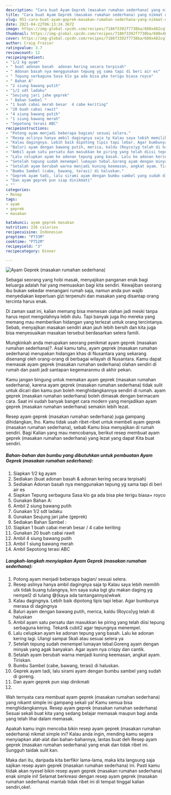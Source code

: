 ```yaml
---
description: "Cara buat Ayam Geprek (masakan rumahan sederhana) yang nikmat dan Mudah Dibuat"
title: "Cara buat Ayam Geprek (masakan rumahan sederhana) yang nikmat dan Mudah Dibuat"
slug: 951-cara-buat-ayam-geprek-masakan-rumahan-sederhana-yang-nikmat-dan-mudah-dibuat
date: 2021-04-22T06:13:24.367Z
image: https://img-global.cpcdn.com/recipes/7186f3392f7738ba/680x482cq70/ayam-geprek-masakan-rumahan-sederhana-foto-resep-utama.jpg
thumbnail: https://img-global.cpcdn.com/recipes/7186f3392f7738ba/680x482cq70/ayam-geprek-masakan-rumahan-sederhana-foto-resep-utama.jpg
cover: https://img-global.cpcdn.com/recipes/7186f3392f7738ba/680x482cq70/ayam-geprek-masakan-rumahan-sederhana-foto-resep-utama.jpg
author: Craig Frazier
ratingvalue: 3.7
reviewcount: 12
recipeingredient:
- "1/2 kg ayam"
- " buat adonan basah  adonan kering secara terpisah"
- " Adonan basah nya menggunakan tepung yg sama tapi di beri air es"
- " Tepung serbaguna Sasa klo ga ada bisa pke terigu biasa royco"
- " Bahan A"
- "2 siung bawang putih"
- "1/2 sdt ladaku"
- "Seujung jari jahe geprek"
- " Bahan Sambel "
- "1 buah cabai merah besar  4 cabe keriting"
- "20 buah cabai rawit"
- "4 siung bawang putih"
- "1 siung bawang merah"
- "Sepotong terasi ABC"
recipeinstructions:
- "Potong ayam menjadi beberapa bagian/ sesuai selera."
- "Resep aslinya hanya ambil dagingnya saja tp Kalau saya lebih memilih utk tidak buang tulangnya, krn saya suka bgt gtu makan daging yg nempel2 di tulang 😅(kaya ada tantangannya)wkwk"
- "Kalau dagingnya. Lebih baik dipotong tipis tapi lebar. Agar bumbunya merasa di dagingnya"
- "Baluri ayam dengan bawang putih, merica, kaldu (Royco)yg telah di haluskan"
- "Ambil ayam satu persatu dan masukkan ke piring yang telah diisi tepung serbaguna kering. Tekan&amp; cubit2 agar tepungnya menempel."
- "Lalu celupkan ayam ke adonan tepung yang basah. Lalu ke adonan kering lagi. Ulangi sampai 5kali atau sesuai selera ya"
- "Setelah tepung sudah menempel lumayan tebal.Goreng ayam dengan minyak yang agak banyakan. Agar ayam nya crispy dan cantik."
- "Setalah ayam berubah warna menjadi kuning keemasan, angkat ayam. Tiriskan."
- "Bumbu Sambel (cabe, bawang, terasi) di haluskan."
- "Geprek ayam tadi, lalu sirami ayam dengan bumbu sambel yang sudah di goreng."
- "Dan ayam geprek pun siap dinikmati"
- ""
categories:
- Resep
tags:
- ayam
- geprek
- masakan

katakunci: ayam geprek masakan 
nutrition: 226 calories
recipecuisine: Indonesian
preptime: "PT33M"
cooktime: "PT52M"
recipeyield: "3"
recipecategory: Dinner

---
```



![Ayam Geprek (masakan rumahan sederhana)](https://img-global.cpcdn.com/recipes/7186f3392f7738ba/680x482cq70/ayam-geprek-masakan-rumahan-sederhana-foto-resep-utama.jpg)

Sebagai seorang yang hobi masak, menyajikan panganan enak bagi keluarga adalah hal yang memuaskan bagi kita sendiri. Kewajiban seorang ibu bukan sekedar menangani rumah saja, namun anda pun wajib menyediakan keperluan gizi terpenuhi dan masakan yang disantap orang tercinta harus enak.

Di zaman  saat ini, kalian memang bisa memesan olahan jadi meski tanpa harus repot mengolahnya lebih dulu. Tapi banyak juga lho mereka yang memang mau memberikan hidangan yang terlezat untuk orang tercintanya. Sebab, menyajikan masakan sendiri akan jauh lebih bersih dan kita juga bisa menyesuaikan masakan tersebut berdasarkan selera famili. 



Mungkinkah anda merupakan seorang penikmat ayam geprek (masakan rumahan sederhana)?. Asal kamu tahu, ayam geprek (masakan rumahan sederhana) merupakan hidangan khas di Nusantara yang sekarang disenangi oleh orang-orang di berbagai wilayah di Nusantara. Kamu dapat memasak ayam geprek (masakan rumahan sederhana) olahan sendiri di rumah dan pasti jadi santapan kegemaranmu di akhir pekan.

Kamu jangan bingung untuk memakan ayam geprek (masakan rumahan sederhana), karena ayam geprek (masakan rumahan sederhana) tidak sulit untuk dicari dan kamu pun boleh menghidangkannya sendiri di rumah. ayam geprek (masakan rumahan sederhana) boleh dimasak dengan bermacam cara. Saat ini sudah banyak banget cara modern yang menjadikan ayam geprek (masakan rumahan sederhana) semakin lebih lezat.

Resep ayam geprek (masakan rumahan sederhana) juga gampang dihidangkan, lho. Kamu tidak usah ribet-ribet untuk membeli ayam geprek (masakan rumahan sederhana), sebab Kamu bisa menyajikan di rumah sendiri. Bagi Kalian yang mau mencobanya, berikut resep membuat ayam geprek (masakan rumahan sederhana) yang lezat yang dapat Kita buat sendiri.

<!--inarticleads1-->

##### Bahan-bahan dan bumbu yang dibutuhkan untuk pembuatan Ayam Geprek (masakan rumahan sederhana):

1. Siapkan 1/2 kg ayam
1. Sediakan  (buat adonan basah &amp; adonan kering secara terpisah)
1. Sediakan  Adonan basah nya menggunakan tepung yg sama tapi di beri air es
1. Siapkan  Tepung serbaguna Sasa klo ga ada bisa pke terigu biasa+ royco
1. Gunakan  Bahan A:
1. Ambil 2 siung bawang putih
1. Gunakan 1/2 sdt ladaku
1. Gunakan Seujung jari jahe (geprek)
1. Sediakan  Bahan Sambel :
1. Siapkan 1 buah cabai merah besar / 4 cabe keriting
1. Gunakan 20 buah cabai rawit
1. Ambil 4 siung bawang putih
1. Ambil 1 siung bawang merah
1. Ambil Sepotong terasi ABC




<!--inarticleads2-->

##### Langkah-langkah menyiapkan Ayam Geprek (masakan rumahan sederhana):

1. Potong ayam menjadi beberapa bagian/ sesuai selera.
1. Resep aslinya hanya ambil dagingnya saja tp Kalau saya lebih memilih utk tidak buang tulangnya, krn saya suka bgt gtu makan daging yg nempel2 di tulang 😅(kaya ada tantangannya)wkwk
1. Kalau dagingnya. Lebih baik dipotong tipis tapi lebar. Agar bumbunya merasa di dagingnya
1. Baluri ayam dengan bawang putih, merica, kaldu (Royco)yg telah di haluskan
1. Ambil ayam satu persatu dan masukkan ke piring yang telah diisi tepung serbaguna kering. Tekan&amp; cubit2 agar tepungnya menempel.
1. Lalu celupkan ayam ke adonan tepung yang basah. Lalu ke adonan kering lagi. Ulangi sampai 5kali atau sesuai selera ya
1. Setelah tepung sudah menempel lumayan tebal.Goreng ayam dengan minyak yang agak banyakan. Agar ayam nya crispy dan cantik.
1. Setalah ayam berubah warna menjadi kuning keemasan, angkat ayam. Tiriskan.
1. Bumbu Sambel (cabe, bawang, terasi) di haluskan.
1. Geprek ayam tadi, lalu sirami ayam dengan bumbu sambel yang sudah di goreng.
1. Dan ayam geprek pun siap dinikmati
1. 




Wah ternyata cara membuat ayam geprek (masakan rumahan sederhana) yang nikamt simple ini gampang sekali ya! Kamu semua bisa menghidangkannya. Resep ayam geprek (masakan rumahan sederhana) Sesuai sekali buat kita yang sedang belajar memasak maupun bagi anda yang telah lihai dalam memasak.

Apakah kamu ingin mencoba bikin resep ayam geprek (masakan rumahan sederhana) nikmat simple ini? Kalau anda ingin, mending kamu segera menyiapkan alat-alat dan bahan-bahannya, lantas buat deh Resep ayam geprek (masakan rumahan sederhana) yang enak dan tidak ribet ini. Sungguh taidak sulit kan. 

Maka dari itu, daripada kita berfikir lama-lama, maka kita langsung saja sajikan resep ayam geprek (masakan rumahan sederhana) ini. Pasti kamu tiidak akan nyesel bikin resep ayam geprek (masakan rumahan sederhana) enak simple ini! Selamat berkreasi dengan resep ayam geprek (masakan rumahan sederhana) mantab tidak ribet ini di tempat tinggal kalian sendiri,oke!.

